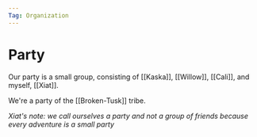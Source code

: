 ```yaml
---
Tag: Organization
---
```

# Party
Our party is a small group, consisting of [[Kaska]], [[Willow]], [[Cali]], and myself, [[Xiat]].

We're a party of the [[Broken-Tusk]] tribe.

*Xiat's note: we call ourselves a party and not a group of friends because every adventure is a small party*